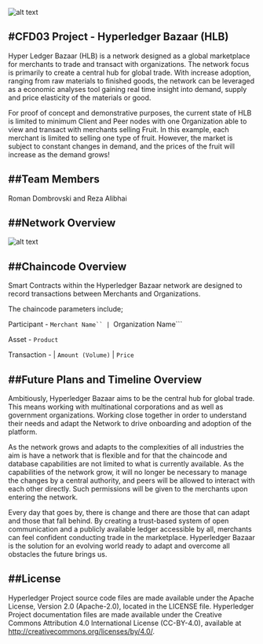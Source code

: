 ![alt text](https://i.imgur.com/gyhzFx1.jpg)

#CFD03 Project - Hyperledger Bazaar (HLB)
-----
Hyper Ledger Bazaar (HLB) is a network designed as a global marketplace for merchants to trade and transact with organizations. The network focus is primarily to create a central hub for global trade. With increase adoption, ranging from raw materials to finished goods, the network can be leveraged as a economic analyses tool gaining real time insight into demand, supply and price elasticity of the materials or good.

For proof of concept and demonstrative purposes, the current state of HLB is limited to minimum Client and Peer nodes with one Organization able to view and transact with merchants selling Fruit. In this example, each merchant is limited to selling one type of fruit. However, the market is subject to constant changes in demand, and the prices of the fruit will increase as the demand grows!

##Team Members
-----
Roman Dombrovski and Reza Alibhai

##Network Overview
-----
![alt text](https://i.imgur.com/GXM3dzm.jpg)

##Chaincode Overview
-----
Smart Contracts within the Hyperledger Bazaar network are designed to record transactions between Merchants and Organizations.

The chaincode parameters include;

Participant - ```Merchant Name`` | ```Organization Name```

Asset - ```Product```

Transaction - | ```Amount (Volume)``` | ```Price```


##Future Plans and Timeline Overview
-----
Ambitiously, Hyperledger Bazaar aims to be the central hub for global trade. This means working with multinational corporations and as well as government organizations. Working close together in order to understand their needs and adapt the Network to drive onboarding and adoption of the platform.

As the network grows and adapts to the complexities of all industries the aim is have a network that is flexible and for that the chaincode and database capabilities are not limited to what is currently available. As the capabilities of the network grow, it will no longer be necessary to manage the changes by a central authority, and peers will be allowed to interact with each other directly. Such permissions will be given to the merchants upon entering the network. 

Every day that goes by, there is change and there are those that can adapt and those that fall behind. By creating a trust-based system of open communication and a publicly available ledger accessible by all, merchants can feel confident conducting trade in the marketplace. Hyperledger Bazaar is the solution for an evolving world ready to adapt and overcome all obstacles the future brings us.


##License
-----
Hyperledger Project source code files are made available under the Apache License, Version 2.0 (Apache-2.0), located in the LICENSE file. Hyperledger Project documentation files are made available under the Creative Commons Attribution 4.0 International License (CC-BY-4.0), available at http://creativecommons.org/licenses/by/4.0/.
